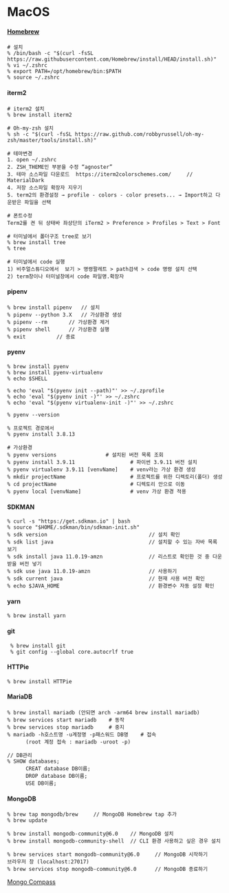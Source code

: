 # MacOS

#### [Homebrew](https://brew.sh/)

    # 설치 
    % /bin/bash -c "$(curl -fsSL https://raw.githubusercontent.com/Homebrew/install/HEAD/install.sh)"
    % vi ~/.zshrc
    % export PATH=/opt/homebrew/bin:$PATH
    % source ~/.zshrc
    
#### iterm2

	# iterm2 설치
	% brew install iterm2
    
    # Oh-my-zsh 설치
    % sh -c "$(curl -fsSL https://raw.github.com/robbyrussell/oh-my-zsh/master/tools/install.sh)"
	
	# 테마변경
	1. open ~/.zshrc 
	2. ZSH_THEME인 부분을 수정 “agnoster”
	3. 테마 소스파일 다운로드  https://iterm2colorschemes.com/     // MaterialDark
	4. 저장 소스파일 확장자 지우기 
	5. term2의 환경설정 → profile - colors - color presets... → Import하고 다운받은 파일을 선택
	
	# 폰트수정
	Term2를 켠 뒤 상태바 좌상단의 iTerm2 > Preference > Profiles > Text > Font

	# 터미널에서 폴더구조 tree로 보기
	% brew install tree
    % tree 

	# 터미널에서 code 실행
	1) 비주얼스튜디오에서  보기 > 명령팔레트 > path검색 > code 명령 설치 선택
	2) term창이나 터미널창에서 code 파일명.확장자

#### pipenv

	% brew install pipenv	// 설치
	% pipenv --python 3.X	// 가상환경 생성
	% pipenv --rm		// 가상환경 제거
 	% pipenv shell		// 가상환경 실행
  	% exit			// 종료

#### pyenv

    % brew install pyenv
    % brew install pyenv-virtualenv
    % echo $SHELL

    % echo 'eval "$(pyenv init --path)"' >> ~/.zprofile  
    % echo 'eval "$(pyenv init -)"' >> ~/.zshrc  
    % echo 'eval "$(pyenv virtualenv-init -)"' >> ~/.zshrc  

    % pyenv --version

    % 프로젝트 경로에서
    % pyenv install 3.8.13
  
    # 가상환경
    % pyenv versions			    # 설치된 버전 목록 조회
    % pyenv install 3.9.11                  # 파이썬 3.9.11 버전 설치
    % pyenv virtualenv 3.9.11 [venvName]    # venv라는 가상 환경 생성
    % mkdir projectName                     # 프로젝트를 위한 디렉토리(폴더) 생성
    % cd projectName                        # 디렉토리 안으로 이동
    % pyenv local [venvName]                # venv 가상 환경 적용

#### SDKMAN

    % curl -s "https://get.sdkman.io" | bash
    % source "$HOME/.sdkman/bin/sdkman-init.sh"
    % sdk version                                 // 설치 확인
    % sdk list java                               // 설치할 수 있는 자바 목록 보기
    % sdk install java 11.0.19-amzn               // 리스트로 확인한 것 중 다운받을 버전 넣기
    % sdk use java 11.0.19-amzn                   // 사용하기
    % sdk current java                            // 현재 사용 버전 확인
    % echo $JAVA_HOME                             // 환경변수 자동 설정 확인
  
#### yarn

    % brew install yarn


#### git

     % brew install git
     % git config --global core.autocrlf true

#### HTTPie

 	% brew install HTTPie 

#### MariaDB

    % brew install mariadb (안되면 arch -arm64 brew install mariadb)
    % brew services start mariadb    # 동작
    % brew services stop mariadb     # 중지
    % mariadb -h호스트명 -u계정명 -p패스워드 DB명    # 접속
          (root 계정 접속 : mariadb -uroot -p)

    // DB관리
    % SHOW databases;    
          CREAT database DB이름;
          DROP database DB이름;
          USE DB이름;

#### MongoDB

    % brew tap mongodb/brew     // MongoDB Homebrew tap 추가
    % brew update

    % brew install mongodb-community@6.0    // MongoDB 설치
    % brew install mongodb-community-shell  // CLI 환경 사용하고 싶은 경우 설치

    % brew services start mongodb-community@6.0     // MongoDB 시작하기
    브라우저 창 (localhost:27017)
    % brew services stop mongodb-community@6.0      // MongoDB 종료하기

[Mongo Compass](https://www.mongodb.com/products/tools/compass)
    
